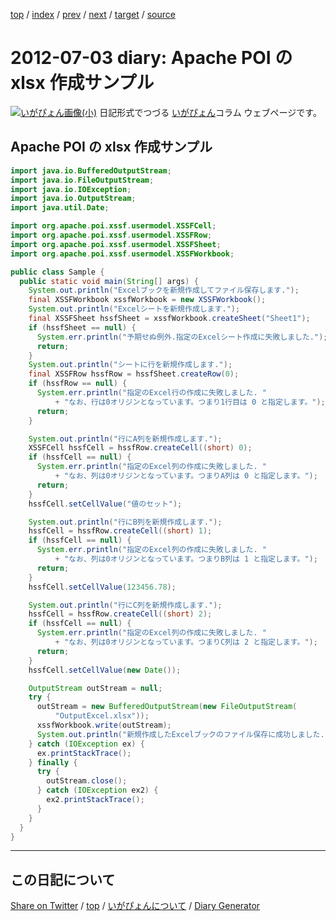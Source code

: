[top](../index.html) 
 / [index](index.html) 
 / [prev](ig120629.html) 
 / [next](ig120730.html) 
 / [target](https://igapyon.github.io/diary/2012/ig120703.html) 
 / [source](https://github.com/igapyon/diary/blob/gh-pages/2012/ig120703.html.src.md) 

2012-07-03 diary: Apache POI の xlsx 作成サンプル
=====================================================================================================
[![いがぴょん画像(小)](https://igapyon.github.io/diary/images/iga200306s.jpg "いがぴょん")](https://igapyon.github.io/diary/memo/memoigapyon.html) 日記形式でつづる [いがぴょん](https://igapyon.github.io/diary/memo/memoigapyon.html)コラム ウェブページです。

## Apache POI の xlsx 作成サンプル



```java
import java.io.BufferedOutputStream;
import java.io.FileOutputStream;
import java.io.IOException;
import java.io.OutputStream;
import java.util.Date;

import org.apache.poi.xssf.usermodel.XSSFCell;
import org.apache.poi.xssf.usermodel.XSSFRow;
import org.apache.poi.xssf.usermodel.XSSFSheet;
import org.apache.poi.xssf.usermodel.XSSFWorkbook;

public class Sample {
  public static void main(String[] args) {
    System.out.println("Excelブックを新規作成してファイル保存します.");
    final XSSFWorkbook xssfWorkbook = new XSSFWorkbook();
    System.out.println("Excelシートを新規作成します.");
    final XSSFSheet hssfSheet = xssfWorkbook.createSheet("Sheet1");
    if (hssfSheet == null) {
      System.err.println("予期せぬ例外.指定のExcelシート作成に失敗しました.");
      return;
    }
    System.out.println("シートに行を新規作成します.");
    final XSSFRow hssfRow = hssfSheet.createRow(0);
    if (hssfRow == null) {
      System.err.println("指定のExcel行の作成に失敗しました. "
          + "なお、行は0オリジンとなっています。つまり1行目は 0 と指定します。");
      return;
    }

    System.out.println("行にA列を新規作成します.");
    XSSFCell hssfCell = hssfRow.createCell((short) 0);
    if (hssfCell == null) {
      System.err.println("指定のExcel列の作成に失敗しました. "
          + "なお、列は0オリジンとなっています。つまりA列は 0 と指定します。");
      return;
    }
    hssfCell.setCellValue("値のセット");

    System.out.println("行にB列を新規作成します.");
    hssfCell = hssfRow.createCell((short) 1);
    if (hssfCell == null) {
      System.err.println("指定のExcel列の作成に失敗しました. "
          + "なお、列は0オリジンとなっています。つまりB列は 1 と指定します。");
      return;
    }
    hssfCell.setCellValue(123456.78);

    System.out.println("行にC列を新規作成します.");
    hssfCell = hssfRow.createCell((short) 2);
    if (hssfCell == null) {
      System.err.println("指定のExcel列の作成に失敗しました. "
          + "なお、列は0オリジンとなっています。つまりC列は 2 と指定します。");
      return;
    }
    hssfCell.setCellValue(new Date());

    OutputStream outStream = null;
    try {
      outStream = new BufferedOutputStream(new FileOutputStream(
          "OutputExcel.xlsx"));
      xssfWorkbook.write(outStream);
      System.out.println("新規作成したExcelブックのファイル保存に成功しました.");
    } catch (IOException ex) {
      ex.printStackTrace();
    } finally {
      try {
        outStream.close();
      } catch (IOException ex2) {
        ex2.printStackTrace();
      }
    }
  }
}
```



----------------------------------------------------------------------------------------------------

## この日記について

[Share on Twitter](https://twitter.com/intent/tweet?hashtags=igapyon%2Cdiary%2C%E3%81%84%E3%81%8C%E3%81%B4%E3%82%87%E3%82%93&text=Apache+POI+%E3%81%AE+xlsx+%E4%BD%9C%E6%88%90%E3%82%B5%E3%83%B3%E3%83%97%E3%83%AB&url=https%3A%2F%2Figapyon.github.io%2Fdiary%2F2012%2Fig120703.html) / [top](../index.html) / [いがぴょんについて](https://igapyon.github.io/diary/memo/memoigapyon.html) / [Diary Generator](https://github.com/igapyon/igapyonv3)

